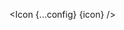 <script lang="ts">
  import type { Component } from 'svelte';
  const config = {
    size: '30',
    color: '#FF5733'
  };
  import { Icon } from 'svelte-remix';
  export let icon: Component;
</script>

<Icon {...config} {icon} />